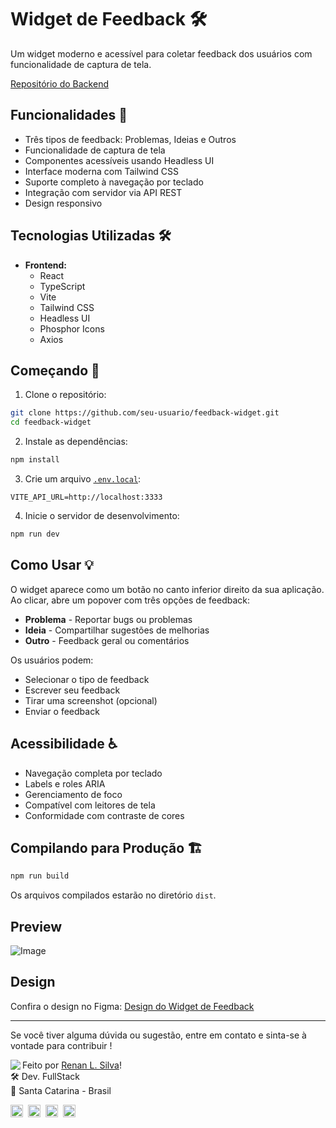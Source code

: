 # Widget de Feedback 🛠️

Um widget moderno e acessível para coletar feedback dos usuários com funcionalidade de captura de tela.

[Repositório do Backend](https://github.com/renyzeraa/feedback-widget-server)

## Funcionalidades 🌟

- Três tipos de feedback: Problemas, Ideias e Outros
- Funcionalidade de captura de tela
- Componentes acessíveis usando Headless UI
- Interface moderna com Tailwind CSS
- Suporte completo à navegação por teclado
- Integração com servidor via API REST
- Design responsivo

## Tecnologias Utilizadas 🛠️

- **Frontend:**
  - React
  - TypeScript
  - Vite
  - Tailwind CSS
  - Headless UI
  - Phosphor Icons
  - Axios

## Começando 🚀

1. Clone o repositório:

```bash
git clone https://github.com/seu-usuario/feedback-widget.git
cd feedback-widget
```

2. Instale as dependências:

```bash
npm install
```

3. Crie um arquivo [`.env.local`](.env.local):

```env
VITE_API_URL=http://localhost:3333
```

4. Inicie o servidor de desenvolvimento:

```bash
npm run dev
```

## Como Usar 💡

O widget aparece como um botão no canto inferior direito da sua aplicação. Ao clicar, abre um popover com três opções de feedback:

- **Problema** - Reportar bugs ou problemas
- **Ideia** - Compartilhar sugestões de melhorias
- **Outro** - Feedback geral ou comentários

Os usuários podem:

- Selecionar o tipo de feedback
- Escrever seu feedback
- Tirar uma screenshot (opcional)
- Enviar o feedback

## Acessibilidade ♿

- Navegação completa por teclado
- Labels e roles ARIA
- Gerenciamento de foco
- Compatível com leitores de tela
- Conformidade com contraste de cores

## Compilando para Produção 🏗️

```bash
npm run build
```

Os arquivos compilados estarão no diretório `dist`.

## Preview

![Image](https://github.com/user-attachments/assets/16ecc189-45f0-4107-a605-3fafea2a9843)

## Design

Confira o design no Figma:
[Design do Widget de Feedback](https://www.figma.com/design/ee974ILjtkbjMESqN92k7y/Feedback-Widget--Community-?m=auto&t=GAYQOPyo2NdWiy5t-6)

---

Se você tiver alguma dúvida ou sugestão, entre em contato e sinta-se à vontade para contribuir !

<img align="left" src="https://avatars.githubusercontent.com/renyzeraa?size=100">

Feito por [Renan L. Silva](https://github.com/renyzeraa)! <br>
🛠 Dev. FullStack <br>
📍 Santa Catarina - Brasil <br>

<a href="https://www.linkedin.com/in/renyzeraa" target="_blank"><img src="https://img.shields.io/badge/LinkedIn-0077B5?style=flat&logo=linkedin&logoColor=white" alt="LinkedIn Badge" height="20"></a>&nbsp;
<a href="mailto:renansilvaytb@gmail.com" target="_blank"><img src="https://img.shields.io/badge/Gmail-D14836?style=flat&logo=gmail&logoColor=white" alt="Gmail Badge" height="20"></a>&nbsp;
<a href="#"><img src="https://img.shields.io/badge/Discord-%237289DA.svg?logo=discord&logoColor=white" title="renan_s#7826" alt="Discord Badge" height="20"></a>&nbsp;
<a href="https://www.github.com/renyzeraa" target="_blank"><img src="https://img.shields.io/badge/GitHub-100000?style=flat&logo=github&logoColor=white" alt="GitHub Badge" height="20"></a>&nbsp;

<br clear="left"/>
